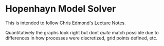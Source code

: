 # Hopenhayn Model Solver

This is intended to follow [Chris Edmond's Lecture Notes](http://www.chrisedmond.net/phd2019/econ90003_lecture19.pdf).

Quantitatively the graphs look right but dont *quite* match possible due to differences in how processes were
discretized, grid points defined, etc.


